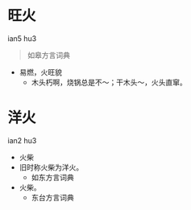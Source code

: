 



# 旺火
ian5 hu3
> 如皋方言词典
- 易燃，火旺貌
  - 木头朽啊，烧锅总是不～；干木头～，火头直窜。



# 洋火
ian2 hu3
+ 火柴
+ 旧时称火柴为洋火。
  * 如东方言词典
+ 火柴。
  * 东台方言词典
